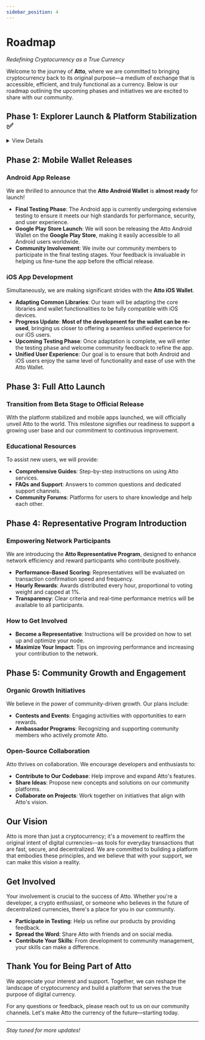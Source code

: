 ```yaml
---
sidebar_position: 4
---
```


# Roadmap

*Redefining Cryptocurrency as a True Currency*

Welcome to the journey of **Atto**, where we are committed to bringing cryptocurrency back to its original purpose—a medium of exchange that is accessible, efficient, and truly functional as a currency. Below is our roadmap outlining the upcoming phases and initiatives we are excited to share with our community.

## Phase 1: Explorer Launch & Platform Stabilization ✅

<details>
<summary>View Details</summary>

### Network Explorer Release

We are thrilled to announce the upcoming release of the **Atto Network Explorer**. This tool will provide real-time visibility into all network transactions and activities, improving transparency and allowing users to monitor the health and performance of the Atto network.

### Faucet and Wallet Enhancements

Our team is working diligently to make the **Atto Faucet** and **Wallet** robust and user-friendly.

</details>

## Phase 2: Mobile Wallet Releases

### Android App Release

We are thrilled to announce that the **Atto Android Wallet** is **almost ready** for launch!

- **Final Testing Phase**: The Android app is currently undergoing extensive testing to ensure it meets our high standards for performance, security, and user experience.
- **Google Play Store Launch**: We will soon be releasing the Atto Android Wallet on the **Google Play Store**, making it easily accessible to all Android users worldwide.
- **Community Involvement**: We invite our community members to participate in the final testing stages. Your feedback is invaluable in helping us fine-tune the app before the official release.

### iOS App Development

Simultaneously, we are making significant strides with the **Atto iOS Wallet**.

- **Adapting Common Libraries**: Our team will be adapting the core libraries and wallet functionalities to be fully compatible with iOS devices.
- **Progress Update**: **Most of the development for the wallet can be re-used**, bringing us closer to offering a seamless unified experience for our iOS users.
- **Upcoming Testing Phase**: Once adaptation is complete, we will enter the testing phase and welcome community feedback to refine the app.
- **Unified User Experience**: Our goal is to ensure that both Android and iOS users enjoy the same level of functionality and ease of use with the Atto Wallet.


## Phase 3: Full Atto Launch

### Transition from Beta Stage to Official Release

With the platform stabilized and mobile apps launched, we will officially unveil Atto to the world. This milestone signifies our readiness to support a growing user base and our commitment to continuous improvement.

### Educational Resources

To assist new users, we will provide:

- **Comprehensive Guides**: Step-by-step instructions on using Atto services.
- **FAQs and Support**: Answers to common questions and dedicated support channels.
- **Community Forums**: Platforms for users to share knowledge and help each other.

## Phase 4: Representative Program Introduction

### Empowering Network Participants

We are introducing the **Atto Representative Program**, designed to enhance network efficiency and reward participants who contribute positively.

- **Performance-Based Scoring**: Representatives will be evaluated on transaction confirmation speed and frequency.
- **Hourly Rewards**: Awards distributed every hour, proportional to voting weight and capped at 1%.
- **Transparency**: Clear criteria and real-time performance metrics will be available to all participants.

### How to Get Involved

- **Become a Representative**: Instructions will be provided on how to set up and optimize your node.
- **Maximize Your Impact**: Tips on improving performance and increasing your contribution to the network.

## Phase 5: Community Growth and Engagement

### Organic Growth Initiatives

We believe in the power of community-driven growth. Our plans include:

- **Contests and Events**: Engaging activities with opportunities to earn rewards.
- **Ambassador Programs**: Recognizing and supporting community members who actively promote Atto.

### Open-Source Collaboration

Atto thrives on collaboration. We encourage developers and enthusiasts to:

- **Contribute to Our Codebase**: Help improve and expand Atto's features.
- **Share Ideas**: Propose new concepts and solutions on our community platforms.
- **Collaborate on Projects**: Work together on initiatives that align with Atto's vision.


## Our Vision

Atto is more than just a cryptocurrency; it's a movement to reaffirm the original intent of digital currencies—as tools for everyday transactions that are fast, secure, and decentralized. We are committed to building a platform that embodies these principles, and we believe that with your support, we can make this vision a reality.

## Get Involved

Your involvement is crucial to the success of Atto. Whether you're a developer, a crypto enthusiast, or someone who believes in the future of decentralized currencies, there's a place for you in our community.

- **Participate in Testing**: Help us refine our products by providing feedback.
- **Spread the Word**: Share Atto with friends and on social media.
- **Contribute Your Skills**: From development to community management, your skills can make a difference.

## Thank You for Being Part of Atto

We appreciate your interest and support. Together, we can reshape the landscape of cryptocurrency and build a platform that serves the true purpose of digital currency.

For any questions or feedback, please reach out to us on our community channels. Let's make Atto the currency of the future—starting today.

---

*Stay tuned for more updates!*
